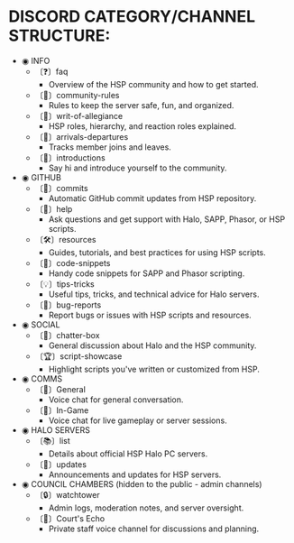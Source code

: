 # DISCORD CATEGORY/CHANNEL STRUCTURE:

* ◉ INFO
    * 〔❓〕faq
        * Overview of the HSP community and how to get started.
    * 〔📕〕community-rules
        * Rules to keep the server safe, fun, and organized.
    * 〔📜〕writ-of-allegiance
        * HSP roles, hierarchy, and reaction roles explained.
    * 〔🚪〕arrivals-departures
        * Tracks member joins and leaves.
    * 〔👋〕introductions
        * Say hi and introduce yourself to the community.
* ◉ GITHUB
    * 〔🔔〕commits
        * Automatic GitHub commit updates from HSP repository.
    * 〔🙋〕help
        * Ask questions and get support with Halo, SAPP, Phasor, or HSP scripts.
    * 〔🛠️〕resources
        * Guides, tutorials, and best practices for using HSP scripts.
    * 〔👾〕code-snippets
        * Handy code snippets for SAPP and Phasor scripting.
    * 〔💡〕tips-tricks
        * Useful tips, tricks, and technical advice for Halo servers.
    * 〔🐛〕bug-reports
        * Report bugs or issues with HSP scripts and resources.
* ◉ SOCIAL
    * 〔💬〕chatter-box
        * General discussion about Halo and the HSP community.
    * 〔🏆〕script-showcase
        * Highlight scripts you've written or customized from HSP.
* ◉ COMMS
    * 〔🎤〕General
        * Voice chat for general conversation.
    * 〔🎤〕In-Game
        * Voice chat for live gameplay or server sessions.
* ◉ HALO SERVERS
    * 〔📚〕list
        * Details about official HSP Halo PC servers.
    * 〔🔔〕updates
        * Announcements and updates for HSP servers.
* ◉ COUNCIL CHAMBERS (hidden to the public - admin channels)
    * 〔🔒〕watchtower
        * Admin logs, moderation notes, and server oversight.
    * 〔🎤〕Court's Echo
        * Private staff voice channel for discussions and planning.